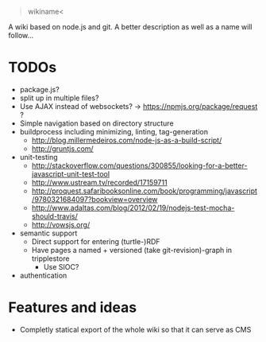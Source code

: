 >wikiname<

A wiki based on node.js and git. A better description as well as a name will follow...

TODOs
=====
* package.js?
* split up in multiple files?
* Use AJAX instead of websockets? -> <https://npmjs.org/package/request> ?
* Simple navigation based on directory structure
* buildprocess including minimizing, linting, tag-generation
    * <http://blog.millermedeiros.com/node-js-as-a-build-script/>
    * <http://gruntjs.com/>
* unit-testing 
    * <http://stackoverflow.com/questions/300855/looking-for-a-better-javascript-unit-test-tool>
    * <http://www.ustream.tv/recorded/17159711>
    * <http://proquest.safaribooksonline.com/book/programming/javascript/9780321684097?bookview=overview>
    * <http://www.adaltas.com/blog/2012/02/19/nodejs-test-mocha-should-travis/>
    * <http://vowsjs.org/>
* semantic support
    * Direct support for entering (turtle-)RDF
    * Have pages a named + versioned (take git-revision)-graph in tripplestore
        * Use SIOC?
* authentication

Features and ideas
==================

* Completly statical export of the whole wiki so that it can serve as CMS

